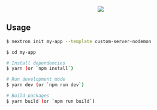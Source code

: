 <p align="center"><img src="https://i.imgur.com/ZWNgF2C.png"></p>

## Usage

```bash
$ nextron init my-app --template custom-server-nodemon

$ cd my-app

# Install dependencies
$ yarn (or `npm install`)

# Run development mode
$ yarn dev (or `npm run dev`)

# Build packages
$ yarn build (or `npm run build`)
```
